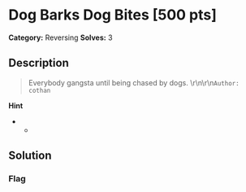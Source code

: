 # Dog Barks Dog Bites [500 pts]

**Category:** Reversing
**Solves:** 3

## Description
>Everybody gangsta until being chased by dogs. \r\n\r\n`Author: cothan `

**Hint**
* -

## Solution

### Flag


